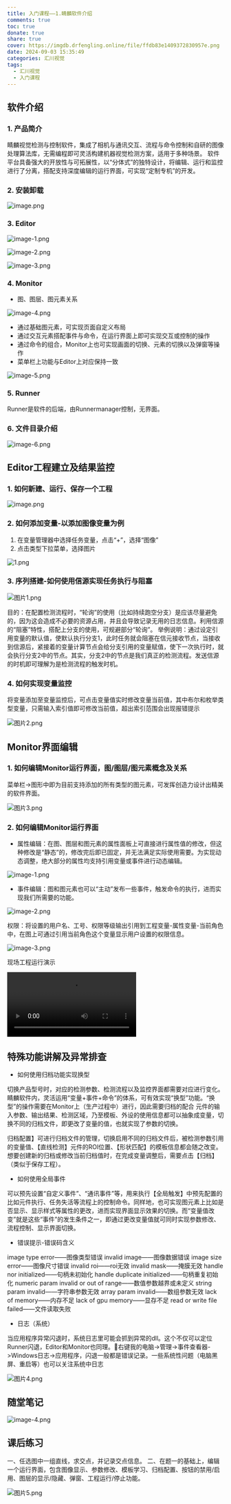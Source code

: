 ```yaml
---
title: 入门课程——1.睛麟软件介绍
comments: true
toc: true
donate: true
share: true
cover: https://imgdb.drfengling.online/file/ffdb83e1409372830957e.png
date: 2024-09-03 15:35:49
categories: 汇川视觉
tags:
  - 汇川视觉
  - 入门课程
---
```


## 软件介绍

### 1. 产品简介

睛麟视觉检测与控制软件，集成了相机与通讯交互、流程与命令控制和自研的图像处理算法库，无需编程即可灵活构建机器视觉检测方案，适用于多种场景。
软件平台具备强大的开放性与可拓展性，以“分体式”的独特设计，将编辑、运行和监控进行了分离，搭配支持深度编辑的运行界面，可实现“定制专机”的开发。



### 2. 安装卸载

![image.png](https://imgdb.drfengling.online/file/ffdb83e1409372830957e.png)

### 3. Editor

![image-1.png](https://imgdb.drfengling.online/file/a2f92190ae5cbad215274.png)

![image-2.png](https://imgdb.drfengling.online/file/dca876954eedefa1efa5b.png)

![image-3.png](https://imgdb.drfengling.online/file/71102c9315f2f754cd5cf.png)

### 4. Monitor

- 图、图层、图元素关系

![image-4.png](https://imgdb.drfengling.online/file/7e67d490b6d3a030e4cc1.png)

- 通过基础图元素，可实现页面自定义布局
- 通过交互元素搭配事件与命令，在运行界面上即可实现交互或控制的操作
- 通过命令的组合，Monitor上也可实现画面的切换、元素的切换以及弹窗等操作
- 菜单栏上功能与Editor上对应保持一致

![image-5.png](https://imgdb.drfengling.online/file/02a13f18bec7b3d62fc1a.png)

### 5. Runner

Runner是软件的后端，由Runnermanager控制，无界面。

### 6. 文件目录介绍

![image-6.png](https://imgdb.drfengling.online/file/06093db2fbe68692f0eea.png)

## Editor工程建立及结果监控

### 1. 如何新建、运行、保存一个工程

![image.png](https://imgdb.drfengling.online/file/54d8bbcddbbcb7451ef1a.png)

### 2. 如何添加变量-以添加图像变量为例

1. 在变量管理器中选择任务变量，点击“+”，选择“图像”
2. 点击类型下拉菜单，选择图片

![1.png](https://imgdb.drfengling.online/file/945d838fe2d4dab369daf.png)

### 3. 序列搭建-如何使用信源实现任务执行与阻塞

![图片1.png](https://imgdb.drfengling.online/file/101eea0160720b30fa574.png)

目的：在配置检测流程时，“轮询”的使用（比如持续跑空分支）是应该尽量避免的，因为这会造成不必要的资源占用，并且会导致记录无用的日志信息。利用信源的“阻塞”特性，搭配上分支的使用，可规避部分“轮询”。
举例说明：通过设定引用变量的默认值，使默认执行分支1，此时任务就会阻塞在信元接收节点，当接收到信源后，紧接着的变量计算节点会给分支引用的变量赋值，使下一次执行时，就会执行分支2中的节点。其实，分支2中的节点是我们真正的检测流程。发送信源的时机即可理解为是检测流程的触发时机。

### 4. 如何实现变量监控

将变量添加至变量监控后，可点击变量值实时修改变量当前值，其中布尔和枚举类型变量，只需输入索引值即可修改当前值，超出索引范围会出现报错提示

![图片2.png](https://imgdb.drfengling.online/file/63fe6951c10404c5a109a.png)

## Monitor界面编辑

### 1. 如何编辑Monitor运行界面，图/图层/图元素概念及关系

菜单栏->图形中即为目前支持添加的所有类型的图元素，可发挥创造力设计出精美的软件界面。

![图片3.png](https://imgdb.drfengling.online/file/3cae9ae82263aba2ef505.png)

### 2. 如何编辑Monitor运行界面

- 属性编辑：在图、图层和图元素的属性面板上可直接进行属性值的修改，但这种修改是“静态”的，修改完后即已固定，并无法满足实际使用需要。为实现动态调整，绝大部分的属性均支持引用变量或事件进行动态编辑。

![image-1.png](https://imgdb.drfengling.online/file/1b2976ff8fad523996714.png)

- 事件编辑：图和图元素也可以“主动”发布一些事件，触发命令的执行，进而实现我们所需要的功能。

![image-2.png](https://imgdb.drfengling.online/file/e4ede53c9b41f05726da4.png)

权限：将设置的用户名、工号、权限等级输出引用到工程变量-属性变量-当前角色中，在图上可通过引用当前角色这个变量显示用户设置的权限信息。

![image-3.png](https://imgdb.drfengling.online/file/9eaac228ec2595dfe88fa.png)

现场工程运行演示

<video controls src="./jinglin-software-introduction.md/视频1.mp4" title="Title"></video>

## 特殊功能讲解及异常排查

- 如何使用归档功能实现换型

切换产品型号时，对应的检测参数、检测流程以及监控界面都需要对应进行变化。睛麟软件内，灵活运用“变量+事件+命令”的体系，可有效实现“换型”功能。“换型”的操作需要在Monitor上（生产过程中）进行，因此需要归档的配合
元件的输入参数、输出结果、检测区域，乃至模板、外设的使用信息都可以抽象成变量，切换不同的归档文件，即更改了变量的值，也就实现了参数的切换。

归档配置】可进行归档文件的管理，切换启用不同的归档文件后，被检测参数引用的变量值、【直线检测】元件的ROI位置、【形状匹配】的模板信息都会随之改变。想要创建新的归档或修改当前归档值时，在完成变量调整后，需要点击【归档】（类似于保存工程）。

- 如何使用全局事件

可以预先设置“自定义事件”、“通讯事件”等，用来执行【全局触发】中预先配置的比如元件执行、任务失活等流程上的控制命令。同样地，也可实现图元素上比如是否显示、显示样式等属性的更改，进而实现界面显示效果的切换。而“变量值改变”就是这些“事件”的发生条件之一，即通过更改变量值就可同时实现参数修改、流程控制、显示界面切换。

- 错误提示-错误码含义

image type error——图像类型错误
invalid image——图像数据错误
image size error——图像尺寸错误
invalid roi——roi无效
invalid mask——掩膜无效
handle nor initialized——句柄未初始化
handle duplicate initialized——句柄重复初始化
numeric param invalid or out of range——数值参数越界或未定义
string param invalid——字符串参数无效
array param invalid——数组参数无效
lack of memory——内存不足
lack of gpu memory——显存不足
read or write file failed——文件读取失败

- 日志（系统）

当应用程序异常闪退时，系统日志里可能会抓到异常的dll。这个不仅可以定位Runner闪退，Editor和Monitor也同理。右键我的电脑->管理->事件查看器->Windows日志->应用程序，闪退一般都是错误记录。一些系统性问题（电脑黑屏、重启等）也可以关注系统中日志

![图片4.png](https://imgdb.drfengling.online/file/9a87b971bef6f11e12514.png)

## 随堂笔记

![image-4.png](https://imgdb.drfengling.online/file/25e3e9085d6d9695eb0f8.png)

## 课后练习

一、任选图中一组直线，求交点，并记录交点信息。
二、在题一的基础上，编辑一个运行界面，包含图像显示、参数修改、模板学习、归档配置、按钮的禁用/启用、图层的显示/隐藏、弹窗、工程运行/停止功能。

![图片5.png](https://imgdb.drfengling.online/file/307313f2ddc63a63f8fe3.png)

